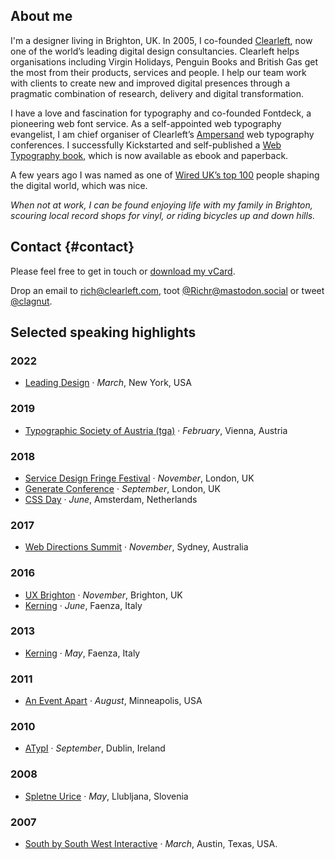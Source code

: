 ## About me

I'm a designer living in <span class="adr"><span class="locality">Brighton</span>, <span class="country-name">UK</span></span>. In 2005, I co-founded <a href="http://clearleft.com/">Clearleft</a>, now one of the world’s leading digital design consultancies. Clearleft helps organisations including Virgin Holidays, Penguin Books and British Gas get the most from their products, services and people. I help our team work with clients to create new and improved digital presences through a pragmatic combination of research, delivery and digital transformation.

I have a love and fascination for typography and co-founded Fontdeck, a pioneering web font service. As a self-appointed web typography evangelist, I am chief organiser of Clearleft’s [Ampersand](http://ampersandconf.com/) web typography conferences. I successfully Kickstarted and self-published a [Web Typography book](http://book.webtypography.net/),  which is now available as ebook and paperback.

A few years ago I was named as one of [Wired UK’s top 100](https://www.wired.co.uk/article/the-wired-100-positions-51-to-100) people shaping the digital world, which was nice.

_When not at work, I can be found enjoying life with my family in Brighton, scouring local record shops for vinyl, or riding bicycles up and down hills._

## Contact {#contact}

Please feel free to get in touch or [download my vCard](http://h2vx.com/vcf/clagnut.com/speaking/).

<div class="contactcard">

<p>Drop an email to <a class="email" href="mailto:&#114;&#105;&#99;&#104;&#64;&#99;&#108;&#101;&#97;&#114;&#108;&#101;&#102;&#116;&#46;&#99;&#111;&#109;">&#114;&#105;&#99;&#104;&#64;&#99;&#108;&#101;&#97;&#114;&#108;&#101;&#102;&#116;&#46;&#99;&#111;&#109;</a>, toot <a href="https://mastodon.social/@Richr">@Richr@mastodon.social</a> or tweet <a href="http://twitter.com/clagnut">@clagnut</a>.</p>

</div>

## Selected speaking highlights

### 2022

- [Leading Design](https://leadingdesign.com/conferences/new-york-2022/speakers/rich-rutter/#collaborative-frameworks-for-your-design-teams-personal-developmen) · _March_, New York, USA

### 2019

- [Typographic Society of Austria (tga)](http://typographischegesellschaft.at/a_vortrag_workshop/v_w_2019/v_rutter.html) · _February_, Vienna, Austria

### 2018

- [Service Design Fringe Festival](https://www.sd-ldf.com/2018-programme/) · _November_, London, UK
- [Generate Conference](https://www.generateconf.com/) · _September_, London, UK
- [CSS Day](https://cssday.nl/2018/speakers#richard-rutter) · _June_, Amsterdam, Netherlands

### 2017

- [Web Directions Summit](https://www.webdirections.org/wds17/) · _November_, Sydney, Australia

### 2016

- [UX Brighton](https://uxbrighton.org.uk/conference-2016/) · _November_, Brighton, UK
- [Kerning](http://2016.kerning.it) · _June_, Faenza, Italy

### 2013

- [Kerning](http://2013.kerning.it) · _May_, Faenza, Italy

### 2011

- [An Event Apart](http://archive.aneventapart.com/2011/minneapolis/) · _August_, Minneapolis, USA

### 2010

- [ATypI](https://www.atypi.org/conferences) · _September_, Dublin, Ireland

### 2008

- [Spletne Urice](http://web.zen.si/archives/2008/05/spletne-urice-85-web-typography/) · _May_, Llubljana, Slovenia

### 2007

- [South by South West Interactive](http://webtypography.net/talks/sxsw2007/) · _March_, Austin, Texas, USA.




<!--
- South by South West
- ux london
-->